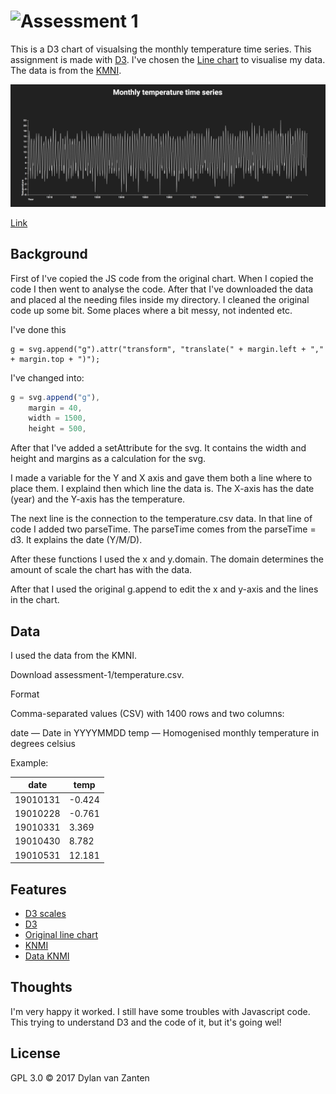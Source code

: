 # ![Assessment 1][banner]

This is a D3 chart of visualsing the monthly temperature time series. This assignment is made with [D3](https://d3js.org/). I've chosen the [Line chart](https://bl.ocks.org/mbostock/3883245) to visualise my data. The data is from the [KMNI](https://www.knmi.nl/kennis-en-datacentrum/achtergrond/gehomogeniseerde-reeks-maandtemperaturen-de-bilt).

![Final version](preview.png)

[Link](https://dylanvanzanten.github.io/fe3-assessment-1/)

## Background

First of I've copied the JS code from the original chart. When I copied the code I then went to analyse the code. After that I've downloaded the data and placed al the needing files inside my directory. I cleaned the original code up some bit. Some places where a bit messy, not indented etc.

I've done this 
```
g = svg.append("g").attr("transform", "translate(" + margin.left + "," + margin.top + ")");
``` 

I've changed into:
```javascript
g = svg.append("g"),
    margin = 40,
    width = 1500,
    height = 500,
```

After that I've added a setAttribute for the svg. It contains the width and height and margins as a calculation for the svg.

I made a variable for the Y and X axis and gave them both a line where to place them. I explaind then which line the data is. The X-axis has the date (year) and the Y-axis has the temperature.

The next line is the connection to the temperature.csv data. In that line of code I added two parseTime. The parseTime comes from the parseTime = d3. It explains the date (Y/M/D).

After these functions I used the x and y.domain. The domain determines the amount of scale the chart has with the data.

After that I used the original g.append to edit the x and y-axis and the lines in the chart.

## Data

I used the data from the KMNI.

Download assessment-1/temperature.csv.

Format

Comma-separated values (CSV) with 1400 rows and two columns:

date — Date in YYYYMMDD
temp — Homogenised monthly temperature in degrees celsius

Example:

| date          | temp          |
| ------------- | ------------- |
| 19010131      | -0.424        | 
| 19010228      | -0.761        |
| 19010331      | 3.369         |
| 19010430      | 8.782         |
| 19010531      | 12.181        |

## Features

* [D3 scales](https://www.dashingd3js.com/d3js-scales)
* [D3](https://d3js.org/)
* [Original line chart](https://bl.ocks.org/mbostock/3883245)
* [KNMI](https://www.knmi.nl/kennis-en-datacentrum/achtergrond/gehomogeniseerde-reeks-maandtemperaturen-de-bilt)
* [Data KNMI](https://github.com/cmda-fe3/course-17-18/blob/master/assessment-1/temperature.csv)

## Thoughts
I'm very happy it worked. I still have some troubles with Javascript code. This trying to understand D3 and the code of it, but it's going wel!

## License

GPL 3.0 © 2017 Dylan van Zanten

[banner]: https://cdn.rawgit.com/cmda-fe3/logo/3b150735/banner-assessment-1.svg
